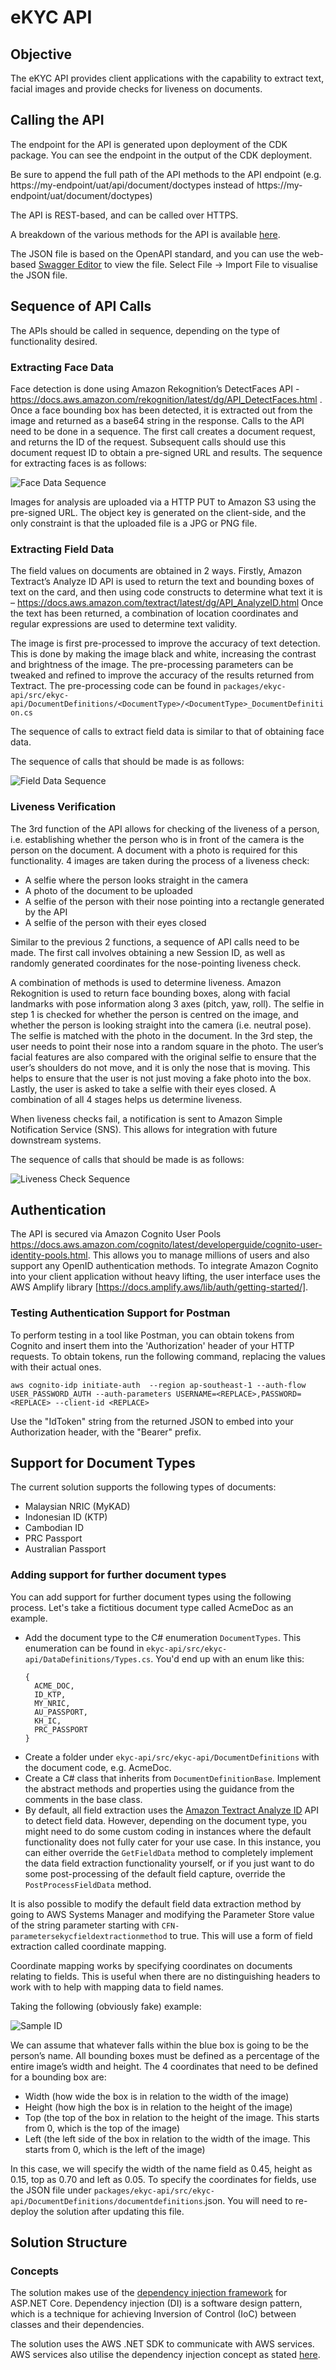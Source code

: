 # eKYC API

## Objective

The eKYC API provides client applications with the capability to extract text, facial images and provide checks for liveness on documents.

## Calling the API

The endpoint for the API is generated upon deployment of the CDK package. You can see the endpoint in the output of the CDK deployment.

Be sure to append the full path of the API methods to the API endpoint (e.g. https://my-endpoint/uat/api/document/doctypes instead of https://my-endpoint/uat/document/doctypes)

The API is REST-based, and can be called over HTTPS.

A breakdown of the various methods for the API is available [here](swagger.json).

The JSON file is based on the OpenAPI standard, and you can use the web-based [Swagger Editor](https://editor.swagger.io/) to view the file. Select File -> Import File to visualise the JSON file.

## Sequence of API Calls

The APIs should be called in sequence, depending on the type of functionality desired.

### Extracting Face Data

Face detection is done using Amazon Rekognition’s DetectFaces API - https://docs.aws.amazon.com/rekognition/latest/dg/API_DetectFaces.html . Once a face bounding box has been detected, it is extracted out from the image and returned as a base64 string in the response. 
Calls to the API need to be done in a sequence. The first call creates a document request, and returns the ID of the request. Subsequent calls should use this document request ID to obtain a pre-signed URL and results. The sequence for extracting faces is as follows:

![Face Data Sequence](eKYC-Sequence-Get-Face.png "Face Data Sequence")

Images for analysis are uploaded via a HTTP PUT to Amazon S3 using the pre-signed URL. The object key is generated on the client-side, and the only constraint is that the uploaded file is a JPG or PNG file.

### Extracting Field Data

The field values on documents are obtained in 2 ways. Firstly, Amazon Textract’s Analyze ID API is used to return the text and bounding boxes of text on the card, and then using code constructs to determine what text it is – 
https://docs.aws.amazon.com/textract/latest/dg/API_AnalyzeID.html  Once the text has been returned, a combination of location coordinates and regular expressions are used to determine text validity.

The image is first pre-processed to improve the accuracy of text detection. This is done by making the image black and white, increasing the contrast and brightness of the image. The pre-processing parameters can be tweaked and refined to improve the accuracy of the results returned from Textract. The pre-processing code can be found in `packages/ekyc-api/src/ekyc-api/DocumentDefinitions/<DocumentType>/<DocumentType>_DocumentDefinition.cs`

The sequence of calls to extract field data is similar to that of obtaining face data. 

The sequence of calls that should be made is as follows:

![Field Data Sequence](eKYC-Sequence-GetField-Values.png "Field Data Sequence")

### Liveness Verification

The 3rd function of the API allows for checking of the liveness of a person, i.e. establishing whether the person who is in front of the camera is the person on the document. A document with a photo is required for this functionality. 4 images are taken during the process of a liveness check:

-	A selfie where the person looks straight in the camera
-	A photo of the document to be uploaded
-	A selfie of the person with their nose pointing into a rectangle generated by the API
-	A selfie of the person with their eyes closed

Similar to the previous 2 functions, a sequence of API calls need to be made. The first call involves obtaining a new Session ID, as well as randomly generated coordinates for the nose-pointing liveness check.

A combination of methods is used to determine liveness. Amazon Rekognition is used to return face bounding boxes, along with facial landmarks with pose information along 3 axes (pitch, yaw, roll). The selfie in step 1 is checked for whether the person is centred on the image, and whether the person is looking straight into the camera (i.e. neutral pose). The selfie is matched with the photo in the document. In the 3rd step, the user needs to point their nose into a random square in the photo. The user’s facial features are also compared with the original selfie to ensure that the user’s shoulders do not move, and it is only the nose that is moving. This helps to ensure that the user is not just moving a fake photo into the box. Lastly, the user is asked to take a selfie with their eyes closed. A combination of all 4 stages helps us determine liveness.

When liveness checks fail, a notification is sent to Amazon Simple Notification Service (SNS). This allows for integration with future downstream systems.

The sequence of calls that should be made is as follows:

![Liveness Check Sequence](eKYC-Sequence-Liveness-Check.png "Liveness Check Sequence")


## Authentication

The API is secured via Amazon Cognito User Pools https://docs.aws.amazon.com/cognito/latest/developerguide/cognito-user-identity-pools.html. This allows you to manage millions of users and also support any OpenID authentication methods. To integrate Amazon Cognito into your client application without heavy lifting, the user interface uses the AWS Amplify library [https://docs.amplify.aws/lib/auth/getting-started/]. 

### Testing Authentication Support for Postman

To perform testing in a tool like Postman, you can obtain tokens from Cognito and insert them into the 'Authorization' header of your HTTP requests. To obtain tokens, run the following command, replacing the values with their actual ones. 

`aws cognito-idp initiate-auth  --region ap-southeast-1 --auth-flow USER_PASSWORD_AUTH --auth-parameters USERNAME=<REPLACE>,PASSWORD=<REPLACE> --client-id <REPLACE>`

Use the "IdToken" string from the returned JSON to embed into your Authorization header, with the "Bearer" prefix.

## Support for Document Types

The current solution supports the following types of documents:

- Malaysian NRIC (MyKAD)
- Indonesian ID (KTP)
- Cambodian ID
- PRC Passport
- Australian Passport

### Adding support for further document types

You can add support for further document types using the following process. Let's take a fictitious document type called AcmeDoc as an example.

- Add the document type to the C# enumeration `DocumentTypes`. This enumeration can be found in `ekyc-api/src/ekyc-api/DataDefinitions/Types.cs`.
You'd end up with an enum like this:
  ```public enum DocumentTypes
  {
    ACME_DOC,
    ID_KTP,
    MY_NRIC,
    AU_PASSPORT,
    KH_IC,
    PRC_PASSPORT
  }
  ```
- Create a folder under `ekyc-api/src/ekyc-api/DocumentDefinitions` with the document code, e.g. AcmeDoc.
- Create a C# class that inherits from `DocumentDefinitionBase`. Implement the abstract methods and properties using the guidance from the comments in the base class.
- By default, all field extraction uses the [Amazon Textract Analyze ID](https://docs.aws.amazon.com/textract/latest/dg/how-it-works-identity.html) API to detect field data. However, depending on the document type, you might need to do some custom coding in instances where the default functionality does not fully cater for your use case. In this instance, you can either override the `GetFieldData` method to completely implement the data field extraction functionality yourself, or if you just want to do some post-processing of the default field capture, override the `PostProcessFieldData` method.

It is also possible to modify the default field data extraction method by going to AWS Systems Manager and modifying the Parameter Store value of the string parameter starting with `CFN-parametersekycfieldextractionmethod` to true. This will use a form of field extraction called coordinate mapping. 

Coordinate mapping works by specifying coordinates on documents relating to fields. This is useful when there are no distinguishing headers to work with to help with mapping data to field names.

Taking the following (obviously fake) example:

![Sample ID](rowan.png)

We can assume that whatever falls within the blue box is going to be the person’s name. All bounding boxes must be defined as a percentage of the entire image’s width and height. The 4 coordinates that need to be defined for a bounding box are:

-	Width (how wide the box is in relation to the width of the image)
-	Height (how high the box is in relation to the height of the image)
-	Top (the top of the box in relation to the height of the image. This starts from 0, which is the top of the image)
-	Left (the left side of the box in relation to the width of the image. This starts from 0, which is the left of the image)

In this case, we will specify the width of the name field as 0.45, height as 0.15, top as 0.70 and left as 0.05. To specify the coordinates for fields, use the JSON file under `packages/ekyc-api/src/ekyc-api/DocumentDefinitions/documentdefinitions`.json. You will need to re-deploy the solution after updating this file.

## Solution Structure

### Concepts

The solution makes use of the [dependency injection framework](https://docs.microsoft.com/en-us/aspnet/core/fundamentals/dependency-injection?view=aspnetcore-6.0) for ASP.NET Core. Dependency injection (DI) is a software design pattern, which is a technique for achieving Inversion of Control (IoC) between classes and their dependencies.

The solution uses the AWS .NET SDK to communicate with AWS services. AWS services also utilise the dependency injection concept as stated [here](https://aws.amazon.com/blogs/developer/working-with-dependency-injection-in-net-standard-inject-your-aws-clients-part-1/).

